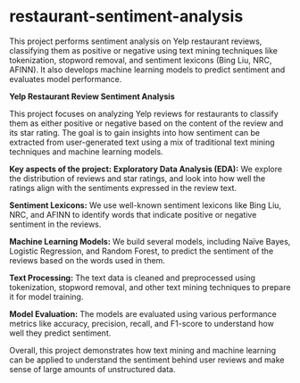 # restaurant-sentiment-analysis
This project performs sentiment analysis on Yelp restaurant reviews, classifying them as positive or negative using text mining techniques like tokenization, stopword removal, and sentiment lexicons (Bing Liu, NRC, AFINN). It also develops machine learning models to predict sentiment and evaluates model performance.

**Yelp Restaurant Review Sentiment Analysis**

This project focuses on analyzing Yelp reviews for restaurants to classify them as either positive or negative based on the content of the review and its star rating. The goal is to gain insights into how sentiment can be extracted from user-generated text using a mix of traditional text mining techniques and machine learning models.

**Key aspects of the project:**
**Exploratory Data Analysis (EDA):** We explore the distribution of reviews and star ratings, and look into how well the ratings align with the sentiments expressed in the review text.

**Sentiment Lexicons:** We use well-known sentiment lexicons like Bing Liu, NRC, and AFINN to identify words that indicate positive or negative sentiment in the reviews.

**Machine Learning Models:** We build several models, including Naïve Bayes, Logistic Regression, and Random Forest, to predict the sentiment of the reviews based on the words used in them.

**Text Processing:** The text data is cleaned and preprocessed using tokenization, stopword removal, and other text mining techniques to prepare it for model training.

**Model Evaluation:** The models are evaluated using various performance metrics like accuracy, precision, recall, and F1-score to understand how well they predict sentiment.


Overall, this project demonstrates how text mining and machine learning can be applied to understand the sentiment behind user reviews and make sense of large amounts of unstructured data.
